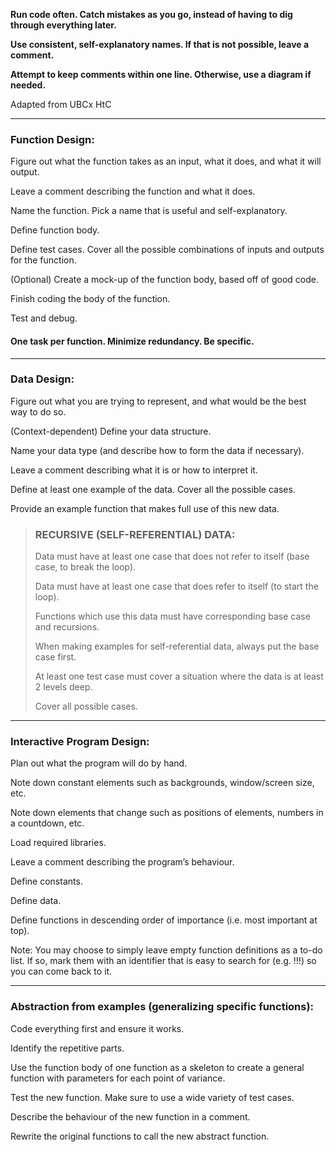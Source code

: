 **Run code often. Catch mistakes as you go, instead of having to dig through everything later.**

**Use consistent, self-explanatory names. If that is not possible, leave a comment.**

**Attempt to keep comments within one line. Otherwise, use a diagram if needed.**

Adapted from UBCx HtC

---

### Function Design: ###
Figure out what the function takes as an input, what it does, and what it will output.

Leave a comment describing the function and what it does.

Name the function. Pick a name that is useful and self-explanatory.

Define function body.

Define test cases. Cover all the possible combinations of inputs and outputs for the function.

(Optional) Create a mock-up of the function body, based off of good code.

Finish coding the body of the function.

Test and debug.

#### One task per function. Minimize redundancy. Be specific. ####

---

### Data Design: ###
Figure out what you are trying to represent, and what would be the best way to do so.

(Context-dependent) Define your data structure.

Name your data type (and describe how to form the data if necessary).

Leave a comment describing what it is or how to interpret it.

Define at least one example of the data. Cover all the possible cases.

Provide an example function that makes full use of this new data.

>### RECURSIVE (SELF-REFERENTIAL) DATA: ###
>
>Data must have at least one case that does not refer to itself (base case, to break the loop).
>
>Data must have at least one case that does refer to itself (to start the loop).
>
>Functions which use this data must have corresponding base case and recursions.
>
>When making examples for self-referential data, always put the base case first.
>
>At least one test case must cover a situation where the data is at least 2 levels deep.
>
>Cover all possible cases.

---

### Interactive Program Design: ###

Plan out what the program will do by hand. 

Note down constant elements such as backgrounds, window/screen size, etc.

Note down elements that change such as positions of elements, numbers in a countdown, etc.


Load required libraries.

Leave a comment describing the program’s behaviour.

Define constants.

Define data.

Define functions in descending order of importance (i.e. most important at top).

Note: You may choose to simply leave empty function definitions as a to-do list. If so, mark them with an identifier that is easy to search for (e.g. !!!) so you can come back to it.

---

### Abstraction from examples (generalizing specific functions): ###

Code everything first and ensure it works.

Identify the repetitive parts.

Use the function body of one function as a skeleton to create a general function with parameters for each point of variance.

Test the new function. Make sure to use a wide variety of test cases.

Describe the behaviour of the new function in a comment.

Rewrite the original functions to call the new abstract function.
